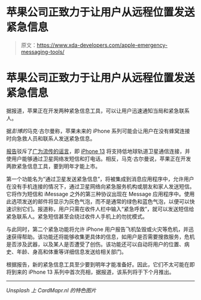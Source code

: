 # 苹果公司正致力于让用户从远程位置发送紧急信息

> 原文：<https://www.xda-developers.com/apple-emergency-messaging-tools/>

# 苹果公司正致力于让用户从远程位置发送紧急信息

据报道，苹果正在开发两种紧急信息工具，可以让用户迅速通知当局和紧急联系人。

据*彭博的*马克·古尔曼称，苹果未来的 iPhone 系列可能会让用户在没有蜂窝连接时向急救人员和联系人发送紧急信息。

[报告](https://www.bloomberg.com/news/articles/2021-08-30/apple-plans-to-add-satellite-features-to-iphones-for-emergencies?sref=9hGJlFio)驳斥了[广为流传的谣言](https://www.macrumors.com/2021/08/29/iphone-13-to-feature-leo-to-make-calls-and-text/)，即 [iPhone 13](https://www.xda-developers.com/iphone-13/) 将支持低地球轨道卫星通信连接，并使用户能够通过卫星网络发短信和打电话。相反，马克·古尔曼说，苹果正在开发两款紧急信息工具，要到明年才能上市。

第一个功能名为“通过卫星发送紧急信息”，将被集成到消息应用程序中，允许用户在没有手机连接的情况下，通过卫星网络向紧急服务机构或朋友和家人发送短信。它将作为短信和 iMessage 之外的第三种协议出现在 Message 应用程序中。使用此选项发送的邮件将显示为灰色气泡，而不是通常的绿色和蓝色气泡，以便可以快速识别它们。报道称，用户只需在收件人栏中输入“紧急呼救”，就可以发送短信给紧急联系人。紧急短信甚至会绕过收件人手机上的勿扰模式。

与此同时，第二个紧急功能将允许 iPhone 用户报告飞机坠毁或火灾等危机，并迅速获得帮助。该功能还将能够收集更具体的信息，如用户是否需要搜救服务，危机是否涉及武器，以及某人是否遭受了创伤。该功能还可以自动将用户的位置、病史、年龄、身高和体重等详细信息发送给相关部门。

根据报告，新的紧急信息工具至少要到明年才能准备好。因此，它们不太可能在即将到来的 iPhone 13 系列中首次亮相，据报道，该系列将于下个月推出。

* * *

*Unsplash 上 CardMapr.nl 的特色图片*